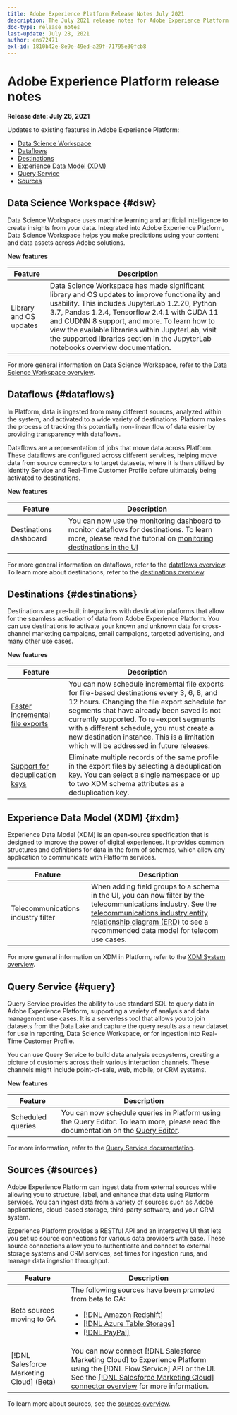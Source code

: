 ```yaml
---
title: Adobe Experience Platform Release Notes July 2021
description: The July 2021 release notes for Adobe Experience Platform.
doc-type: release notes
last-update: July 28, 2021
author: ens72471
exl-id: 1810b42e-8e9e-49ed-a29f-71795e30fcb8
---
```

# Adobe Experience Platform release notes 

**Release date: July 28, 2021**

Updates to existing features in Adobe Experience Platform:

- [Data Science Workspace](#dsw)
- [Dataflows](#destinations)
- [Destinations](#destinations)
- [Experience Data Model (XDM)](#xdm)
- [Query Service](#query)
- [Sources](#sources)

## Data Science Workspace {#dsw}

Data Science Workspace uses machine learning and artificial intelligence to create insights from your data. Integrated into Adobe Experience Platform, Data Science Workspace helps you make predictions using your content and data assets across Adobe solutions.

**New features**

| Feature | Description |
| --- | --- |
| Library and OS updates | Data Science Workspace has made significant library and OS updates to improve functionality and usability. This includes JupyterLab 1.2.20, Python 3.7, Pandas 1.2.4, Tensorflow 2.4.1 with CUDA 11 and CUDNN 8 support, and more. To learn how to view the available libraries within JupyterLab, visit the [supported libraries](../../data-science-workspace/jupyterlab/overview.md#supported-libraries) section in the JupyterLab notebooks overview documentation. |

For more general information on Data Science Workspace, refer to the [Data Science Workspace overview](../../data-science-workspace/home.md).

## Dataflows {#dataflows}

In Platform, data is ingested from many different sources, analyzed within the system, and activated to a wide variety of destinations. Platform makes the process of tracking this potentially non-linear flow of data easier by providing transparency with dataflows.

Dataflows are a representation of jobs that move data across Platform. These dataflows are configured across different services, helping move data from source connectors to target datasets, where it is then utilized by Identity Service and Real-Time Customer Profile before ultimately being activated to destinations.

**New features**

| Feature | Description |
| ------- | ----------- |
| Destinations dashboard | You can now use the monitoring dashboard to monitor dataflows for destinations. To learn more, please read the tutorial on [monitoring destinations in the UI](../../dataflows/ui/monitor-destinations.md#monitoring-destinations-dashboard) |

For more general information on dataflows, refer to the [dataflows overview](../../dataflows/home.md). To learn more about destinations, refer to the [destinations overview](../../destinations/home.md).

## Destinations {#destinations}

Destinations are pre-built integrations with destination platforms that allow for the seamless activation of data from Adobe Experience Platform. You can use destinations to activate your known and unknown data for cross-channel marketing campaigns, email campaigns, targeted advertising, and many other use cases.

**New features**

| Feature | Description |
| --- | --- |
| [Faster incremental file exports](../../destinations/ui/activate-batch-profile-destinations.md#export-incremental-files) | You can now schedule incremental file exports for file-based destinations every 3, 6, 8, and 12 hours. Changing the file export schedule for segments that have already been saved is not currently supported. To re-export segments with a different schedule, you must create a new destination instance. This is a limitation which will be addressed in future releases. |
| [Support for deduplication keys](../../destinations/ui/activate-batch-profile-destinations.md#deduplication-keys) | Eliminate multiple records of the same profile in the export files by selecting a deduplication key. You can select a single namespace or up to two XDM schema attributes as a deduplication key. |

## Experience Data Model (XDM) {#xdm}

Experience Data Model (XDM) is an open-source specification that is designed to improve the power of digital experiences. It provides common structures and definitions for data in the form of schemas, which allow any application to communicate with Platform services.

| Feature | Description |
| --- | --- |
| Telecommunications industry filter | When adding field groups to a schema in the UI, you can now filter by the telecommunications industry. See the [telecommunications industry entity relationship diagram (ERD)](../../xdm/schema/industries/telecom.md) to see a recommended data model for telecom use cases. |

For more general information on XDM in Platform, refer to the [XDM System overview](../../xdm/home.md).

## Query Service {#query}

Query Service provides the ability to use standard SQL to query data in Adobe Experience Platform, supporting a variety of analysis and data management use cases. It is a serverless tool that allows you to join datasets from the Data Lake and capture the query results as a new dataset for use in reporting, Data Science Workspace, or for ingestion into Real-Time Customer Profile.

You can use Query Service to build data analysis ecosystems, creating a picture of customers across their various interaction channels. These channels might include point-of-sale, web, mobile, or CRM systems.

**New features**

| Feature | Description |
| ------- | ----------- |
| Scheduled queries | You can now schedule queries in Platform using the Query Editor. To learn more, please read the documentation on the [Query Editor](../../query-service/ui/user-guide.md#scheduled-queries). |

For more information, refer to the [Query Service documentation](../../query-service/home.md).

## Sources {#sources}

Adobe Experience Platform can ingest data from external sources while allowing you to structure, label, and enhance that data using Platform services. You can ingest data from a variety of sources such as Adobe applications, cloud-based storage, third-party software, and your CRM system.

Experience Platform provides a RESTful API and an interactive UI that lets you set up source connections for various data providers with ease. These source connections allow you to authenticate and connect to external storage systems and CRM services, set times for ingestion runs, and manage data ingestion throughput.

| Feature | Description |
| ------- | ----------- |
| Beta sources moving to GA | The following sources have been promoted from beta to GA: <ul><li>[[!DNL Amazon Redshift]](../../sources/connectors/databases/redshift.md)</li><li>[[!DNL Azure Table Storage]](../../sources/connectors/databases/ats.md)</li><li>[[!DNL PayPal]](../../sources/connectors/payments/paypal.md)</li></ul> |
| [!DNL Salesforce Marketing Cloud] (Beta) | You can now connect [!DNL Salesforce Marketing Cloud] to Experience Platform using the [!DNL Flow Service] API or the UI. See the [[!DNL Salesforce Marketing Cloud] connector overview](../../sources/connectors/marketing-automation/salesforce-marketing-cloud.md) for more information. |

To learn more about sources, see the [sources overview](../../sources/home.md).
